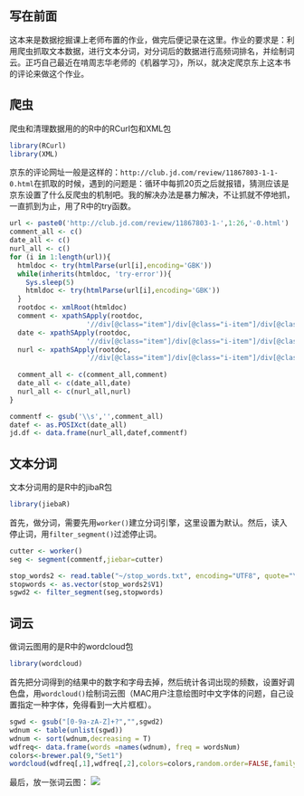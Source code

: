 ## 写在前面

这本来是数据挖掘课上老师布置的作业，做完后便记录在这里。作业的要求是：利用爬虫抓取文本数据，进行文本分词，对分词后的数据进行高频词排名，并绘制词云。正巧自己最近在啃周志华老师的《机器学习》，所以，就决定爬京东上这本书的评论来做这个作业。   

## 爬虫

爬虫和清理数据用的的R中的RCurl包和XML包

``` R
library(RCurl)  
library(XML)
```



京东的评论网址一般是这样的：`http://club.jd.com/review/11867803-1-1-0.html`在抓取的时候，遇到的问题是：循环中每抓20页之后就报错，猜测应该是京东设置了什么反爬虫的机制吧。我的解决办法是暴力解决，不让抓就不停地抓，一直抓到为止，用了R中的try函数。

``` R
url <- paste0('http://club.jd.com/review/11867803-1-',1:26,'-0.html')
comment_all <- c()
date_all <- c()
nurl_all <- c()
for (i in 1:length(url)){
  htmldoc <- try(htmlParse(url[i],encoding='GBK'))
  while(inherits(htmldoc, 'try-error')){
    Sys.sleep(5)
    htmldoc <- try(htmlParse(url[i],encoding='GBK'))
  }
  rootdoc <- xmlRoot(htmldoc)
  comment <- xpathSApply(rootdoc, 
                   '//div[@class="item"]/div[@class="i-item"]/div[@class="comment-content"]', xmlValue)
  date <- xpathSApply(rootdoc,
                   '//div[@class="item"]/div[@class="i-item"]/div[@class="o-topic"]/span[@class="date-comment"]',xmlValue)
  nurl <- xpathSApply(rootdoc,
                   '//div[@class="item"]/div[@class="i-item"]/div[@class="btns"]/a[@class="btn-reply"]', xmlGetAttr,'href')
  
  comment_all <- c(comment_all,comment)
  date_all <- c(date_all,date)
  nurl_all <- c(nurl_all,nurl)
}  

commentf <- gsub('\\s','',comment_all)
datef <- as.POSIXct(date_all)
jd.df <- data.frame(nurl_all,datef,commentf)
```

## 文本分词

文本分词用的是R中的jibaR包

``` R
library(jiebaR)
```

首先，做分词，需要先用`worker()`建立分词引擎，这里设置为默认。然后，读入停止词，用`filter_segment()`过滤停止词。

``` R
cutter <- worker()
seg <- segment(commentf,jiebar=cutter)

stop_words2 <- read.table("~/stop_words.txt", encoding="UTF8", quote="\"", comment.char="")
stopwords <- as.vector(stop_words2$V1)
sgwd2 <- filter_segment(seg,stopwords)
```



## 词云

做词云图用的是R中的wordcloud包

``` R
library(wordcloud) 
```

首先把分词得到的结果中的数字和字母去掉，然后统计各词出现的频数，设置好调色盘，用`wordcloud()`绘制词云图（MAC用户注意绘图时中文字体的问题，自己设置指定一种字体，免得看到一大片框框）。

``` R
sgwd <- gsub("[0-9a-zA-Z]+?","",sgwd2) 
wdnum <- table(unlist(sgwd)) 
wdnum <- sort(wdnum,decreasing = T) 
wdfreq<- data.frame(words =names(wdnum), freq = wordsNum)
colors<-brewer.pal(9,"Set1") 
wordcloud(wdfreq[,1],wdfreq[,2],colors=colors,random.order=FALSE,family='STKaiti') 
```

最后，放一张词云图：
![](https://raw.githubusercontent.com/mosaic92/mosaic92.github.io/master/img/wordcloud.jpeg)







